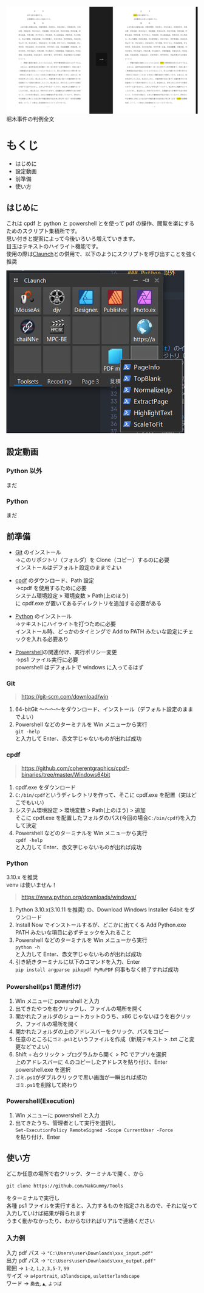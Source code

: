![堀木](./img/horiki.png)
堀木事件の判例全文

# もくじ

- はじめに
- 設定動画
- 前準備
- 使い方

## はじめに

これは cpdf と python と powershell とを使って pdf の操作、閲覧を楽にするためのスクリプト集積所です。  
思い付きと提案によって今後いろいろ増えていきます。  
目玉はテキストのハイライト機能です。  
使用の際は[Claunch](http://hp.vector.co.jp/authors/VA018351/claunch.html)との併用で、以下のようにスクリプトを呼び出すことを強く推奨

![Claunchでスクリプトなど呼び出し](./img/claunch.png)

## 設定動画

### Python 以外

まだ

### Python

まだ

## 前準備

- [Git](#Git) のインストール  
  ->このリポジトリ（フォルダ）を Clone（コピー）するのに必要  
  インストールはデフォルト設定のままでよい

- [cpdf](#cpdf) のダウンロード、Path 設定  
  ->cpdf を使用するために必要  
  システム環境設定 > 環境変数 > Path(上のほう)  
  に cpdf.exe が置いてあるディレクトリを追加する必要がある

- [Python](#Python) のインストール  
  ->テキストにハイライトを打つために必要  
  インストール時、どっかのタイミングで Add to PATH みたいな設定にチェックを入れる必要あり

- [Powershell](#Powershell)の関連付け、実行ポリシー変更  
  ->ps1 ファイル実行に必要  
  powershell はデフォルトで windows に入ってるはず

### Git

> https://git-scm.com/download/win

1. 64-bitGit ～～～～をダウンロード、インストール（デフォルト設定のままでよい）
2. Powershell などのターミナルを Win メニューから実行  
   `git -help`  
   と入力して Enter、赤文字じゃないものが出れば成功

### cpdf

> https://github.com/coherentgraphics/cpdf-binaries/tree/master/Windows64bit

1. cpdf.exe をダウンロード
2. `C:/bin/cpdf`というディレクトリを作って、そこに cpdf.exe を配置（実はどこでもいい）
3. システム環境設定 > 環境変数 > Path(上のほう) > 追加  
   そこに cpdf.exe を配置したフォルダのパス(今回の場合`C:/bin/cpdf`)を入力して決定
4. Powershell などのターミナルを Win メニューから実行  
   `cpdf -help`  
   と入力して Enter、赤文字じゃないものが出れば成功

### Python

3.10.x を推奨  
venv は使いません！

> https://www.python.org/downloads/windows/

1. Python 3.10.x(3.10.11 を推奨) の、Download Windows Installer 64bit をダウンロード
2. Install Now でインストールするが、どこかに出てくる Add Python.exe PATH みたいな項目に必ずチェックを入れること
3. Powershell などのターミナルを Win メニューから実行  
   `python -h`  
   と入力して Enter、赤文字じゃないものが出れば成功
4. 引き続きターミナルに以下のコマンドを入力、Enter  
   `pip install argparse pikepdf PyMuPDF`
   何事もなく終了すれば成功

### Powershell(ps1 関連付け)

1. Win メニューに powershell と入力
2. 出てきたやつを右クリックし、ファイルの場所を開く
3. 開かれたフォルダのショートカットのうち、x86 じゃないほうを右クリック、ファイルの場所を開く
4. 開かれたフォルダの上のアドレスバーをクリック、パスをコピー
5. 任意のところに`ゴミ.ps1`というファイルを作成（新規テキスト > .txt ごと変更などでよい）
6. Shift + 右クリック > プログラムから開く > PC でアプリを選択  
   上のアドレスバーに 4.のコピーしたアドレスを貼り付け、Enter  
   powershell.exe を選択
7. `ゴミ.ps1`がダブルクリックで黒い画面が一瞬出れば成功  
   `ゴミ.ps1`を削除して終わり

### Powershell(Execution)

1. Win メニューに powershell と入力
2. 出てきたうち、管理者として実行を選択し  
   `Set-ExecutionPolicy RemoteSigned -Scope CurrentUser -Force`  
   を貼り付け、Enter

## 使い方

どこか任意の場所で右クリック、ターミナルで開く、から

```
git clone https://github.com/NakGummy/Tools
```

をターミナルで実行し  
各種 ps1 ファイルを実行すると、入力するものを指定されるので、それに従って入力していけば結果が得られます  
うまく動かなかったり、わからなければリアルで連絡ください

### 入力例

入力 pdf パス -> `"C:\Users\user\Downloads\xxx_input.pdf"`  
出力 pdf パス -> `"C:\Users\user\Downloads\xxx_output.pdf"`  
範囲 -> `1-2`, `1,2,3,5-7`, `99`  
サイズ -> `a4portrait`, `a3landscape`, `usletterlandscape`  
ワード -> `撤去`, `▲`, `よつば`
